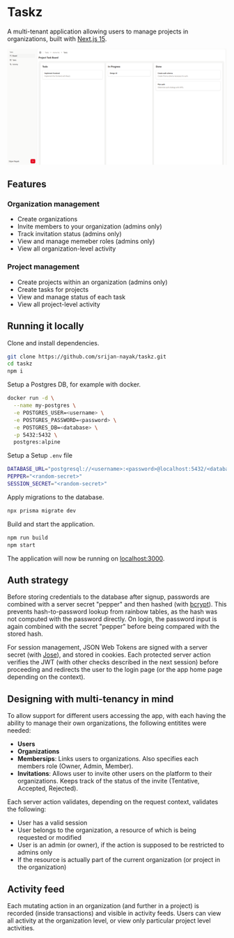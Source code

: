 # Taskz

A multi-tenant application allowing users to manage projects in organizations, built with [Next.js 15](https://nextjs.org/).

![Taskz - Project Task Board](./screenshots/task-board.png)

## Features

### Organization management

- Create organizations
- Invite members to your organization (admins only)
- Track invitation status (admins only)
- View and manage memeber roles (admins only)
- View all organization-level activity

### Project management

- Create projects within an organization (admins only)
- Create tasks for projects
- View and manage status of each task
- View all project-level activity

## Running it locally

Clone and install dependencies.

```bash
git clone https://github.com/srijan-nayak/taskz.git
cd taskz
npm i
```

Setup a Postgres DB, for example with docker.

```bash
docker run -d \
  --name my-postgres \
  -e POSTGRES_USER=<username> \
  -e POSTGRES_PASSWORD=<password> \
  -e POSTGRES_DB=<database> \
  -p 5432:5432 \
  postgres:alpine
```

Setup a Setup `.env` file

```bash
DATABASE_URL="postgresql://<username>:<password>@localhost:5432/<database>"
PEPPER="<random-secret>"
SESSION_SECRET="<random-secret>"
```

Apply migrations to the database.

```bash
npx prisma migrate dev
```

Build and start the application.

```bash
npm run build
npm start
```

The application will now be running on [localhost:3000](http://localhost:3000).

## Auth strategy

Before storing credentials to the database after signup, passwords are combined with a server secret "pepper" and then hashed (with [bcrypt](https://www.npmjs.com/package/bcrypt)). This prevents hash-to-password lookup from rainbow tables, as the hash was not computed with the password directly. On login, the password input is again combined with the secret "pepper" before being compared with the stored hash.

For session management, JSON Web Tokens are signed with a server secret (with [Jose](https://www.npmjs.com/package/jose)), and stored in cookies. Each protected server action verifies the JWT (with other checks described in the next session) before proceeding and redirects the user to the login page (or the app home page depending on the context).

## Designing with multi-tenancy in mind

To allow support for different users accessing the app, with each having the ability to manage their own organizations, the following entitites were needed:

- **Users**
- **Organizations**
- **Membersips**: Links users to organizations. Also specifies each members role (Owner, Admin, Member).
- **Invitations**: Allows user to invite other users on the platform to their organizations. Keeps track of the status of the invite (Tentative, Accepted, Rejected).

Each server action validates, depending on the request context, validates the following:

- User has a valid session
- User belongs to the organization, a resource of which is being requested or modified
- User is an admin (or owner), if the action is supposed to be restricted to admins only
- If the resource is actually part of the current organization (or project in the organization)

## Activity feed

Each mutating action in an organization (and further in a project) is recorded (inside transactions) and visible in activity feeds. Users can view all activity at the organization level, or view only particular project level activities.
